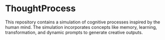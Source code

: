 # ThoughtProcess
This repository contains a simulation of cognitive processes inspired by the human mind. The simulation incorporates concepts like memory, learning, transformation, and dynamic prompts to generate creative outputs.
